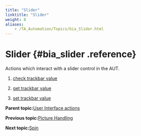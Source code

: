 ```yaml
--- 
title: "Slider"
linktitle: "Slider"
weight: 8
aliases: 
    - /TA_Automation/Topics/bia_Slider.html
---
```

# Slider {#bia_slider .reference}

Actions which interact with a slider control in the AUT.

1.  [check trackbar value](../../TA_Automation/Topics/bia_check_trackbar_value.html)  

2.  [get trackbar value](../../TA_Automation/Topics/bia_get_trackbar_value.html)  

3.  [set trackbar value](../../TA_Automation/Topics/bia_set_trackbar_value.html)  


**Parent topic:**[User Interface actions](../../TA_Automation/Topics/bia_User_Interface.html)

**Previous topic:**[Picture Handling](../../TA_Automation/Topics/bia_picture_handling.html)

**Next topic:**[Spin](../../TA_Automation/Topics/bia_Spinner.html)

